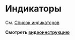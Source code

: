 # Индикаторы

См. [Список индикаторов](../api/indicators/list_of_indicators.md)

**Смотреть [видеоинструкцию](videos/indicators.md)**
